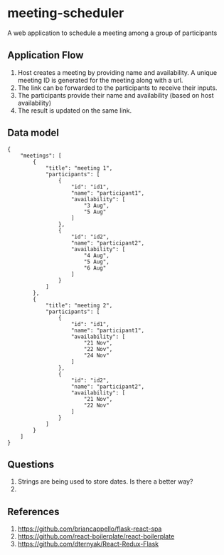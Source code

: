 # meeting-scheduler
A web application to schedule a meeting among a group of participants

## Application Flow
1. Host creates a meeting by providing name and availability. A unique meeting ID is generated for the meeting along with a url.
2. The link can be forwarded to the participants to receive their inputs.
3. The participants provide their name and availability (based on host availability)
4. The result is updated on the same link.

## Data model
```
{
    "meetings": [
        {
            "title": "meeting 1", 
            "participants": [
                {
                    "id": "id1",
                    "name": "participant1",
                    "availability": [
                        "3 Aug",
                        "5 Aug"
                    ]
                },
                {
                    "id": "id2",
                    "name": "participant2",
                    "availability": [
                        "4 Aug",
                        "5 Aug",
                        "6 Aug"
                    ]
                }
            ]
        },
        {
            "title": "meeting 2", 
            "participants": [
                {
                    "id": "id1",
                    "name": "participant1",
                    "availability": [
                        "21 Nov",
                        "22 Nov",
                        "24 Nov"
                    ]
                },
                {
                    "id": "id2",
                    "name": "participant2",
                    "availability": [
                        "21 Nov",
                        "22 Nov"
                    ]
                }
            ]
        }
    ]
}
```

## Questions
1. Strings are being used to store dates. Is there a better way?
2. 


## References
1. https://github.com/briancappello/flask-react-spa
2. https://github.com/react-boilerplate/react-boilerplate
3. https://github.com/dternyak/React-Redux-Flask
